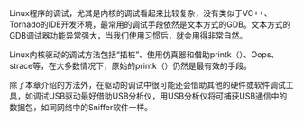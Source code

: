 Linux程序的调试，尤其是内核的调试看起来比较复杂，没有类似于VC++、Tornado的IDE开发环境，最常用的调试手段依然是文本方式的GDB。文本方式的GDB调试器功能异常强大，当我们使用习惯后，就会用得非常自然。

Linux内核驱动的调试方法包括“插桩”、使用仿真器和借助printk（）、Oops、strace等，在大多数情况下，原始的printk（）仍然是最有效的手段。

除了本章介绍的方法外，在驱动的调试中很可能还会借助其他的硬件或软件调试工具，如调试USB驱动最好借助USB分析仪，用USB分析仪将可捕获USB通信中的数据包，如同网络中的Sniffer软件一样。